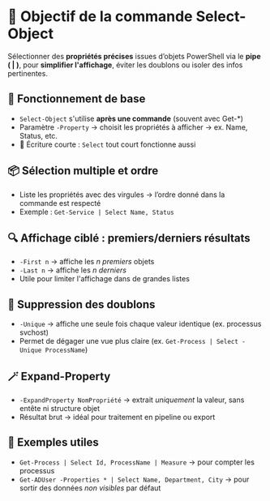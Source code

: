 # **🎯 Objectif de la commande Select-Object**

Sélectionner des **propriétés précises** issues d’objets PowerShell via le **pipe ( | )**, pour **simplifier l'affichage**, éviter les doublons ou isoler des infos pertinentes.



## **🧰 Fonctionnement de base**

- `Select-Object` s'utilise **après une commande** (souvent avec Get-*)
- Paramètre `-Property` → choisit les propriétés à afficher → ex. Name, Status, etc.
- 📌 Écriture courte : `Select` tout court fonctionne aussi

## **📦 Sélection multiple et ordre**

- Liste les propriétés avec des virgules → l’ordre donné dans la commande est respecté
- Exemple : `Get-Service | Select Name, Status`



## **🔍 Affichage ciblé : premiers/derniers résultats**

- `-First n` → affiche les *n premiers* objets
- `-Last n` → affiche les *n derniers*
- Utile pour limiter l'affichage dans de grandes listes



## **🧹 Suppression des doublons**

- `-Unique` → affiche une seule fois chaque valeur identique (ex. processus svchost)
- Permet de dégager une vue plus claire (ex. `Get-Process | Select -Unique ProcessName`)



## **🪄 Expand-Property**

- `-ExpandProperty NomPropriété` → extrait *uniquement* la valeur, sans entête ni structure objet
- Résultat brut → idéal pour traitement en pipeline ou export



## **🔬 Exemples utiles**

- `Get-Process | Select Id, ProcessName | Measure` → pour compter les processus
- `Get-ADUser -Properties * | Select Name, Department, City` → pour sortir des données *non visibles* par défaut


